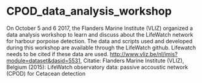 # CPOD_data_analysis_workshop

On October 5 and 6 2017, the Flanders Marine Institute (VLIZ) organized a data analysis workshop to learn and discuss about the LifeWatch network for harbour porpoise detection. The data and scripts used and developed during this workshop are available through the LifeWatch github.
Lifewatch needs to be cited if these data are used.
http://www.vliz.be/nl/imis?module=dataset&dasid=5531, Citatie: Flanders Marine Institute (VLIZ), Belgium (2015): LifeWatch observatory data: passive accoustic network (CPOD) for Cetacean detection
